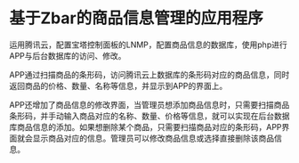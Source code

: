 # 基于Zbar的商品信息管理的应用程序

运用腾讯云，配置宝塔控制面板的LNMP，配置商品信息的数据库，使用php进行APP与后台数据库的访问、修改。


APP通过扫描商品的条形码，访问腾讯云上数据库的条形码对应的商品信息，同时返回商品的价格、数量、名称等信息，并显示到APP的界面上。


APP还增加了商品信息的修改界面，当管理员想添加商品信息时，只需要扫描商品条形码，并手动输入商品对应的名称、数量、价格等信息，就可以实现在后台数据库商品信息的添加。如果想删除某个商品，只需要扫描商品对应的条形码，APP界面就会显示商品对应的信息。管理员可以修改商品信息或选择直接删除该商品信息。

